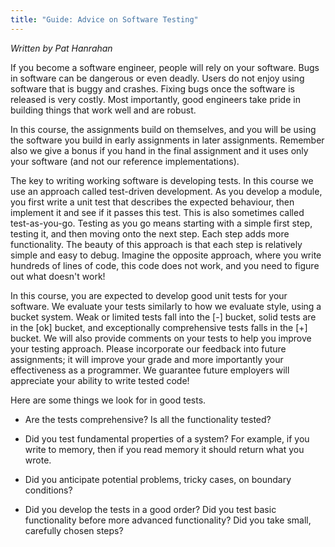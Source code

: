 ```yaml
---
title: "Guide: Advice on Software Testing"
---
```


*Written by Pat Hanrahan*


If you become a software engineer, people will rely on your software.
Bugs in software can be dangerous or even deadly. Users do not enjoy
using software that is buggy and crashes. Fixing bugs once the software
is released is very costly. Most importantly, good engineers take pride
in building things that work well and are robust.

In this course, the assignments build on themselves,
and you will be using the software 
you build in early assignments in later assignments.
Remember also we give a bonus if you hand in
the final assignment and it uses only your software 
(and not our reference implementations).

The key to writing working software is developing tests.
In this course we use an approach called test-driven development.
As you develop a module,
you first write a unit test that describes the expected behaviour,
then implement it and see if it passes this test.
This is also sometimes called test-as-you-go.
Testing as you go means starting with a simple first step,
testing it, and then moving onto the next step.
Each step adds more functionality.
The beauty of this approach is that each step is relatively
simple and easy to debug.
Imagine the opposite approach, where you write hundreds of
lines of code, this code does not work, and you need to figure
out what doesn't work!

In this course, you are expected to develop good unit tests for your software.
We evaluate your tests similarly to how we evaluate style,
using a bucket system.
Weak or limited tests fall into the [-] bucket,
solid tests are in the [ok] bucket,
and exceptionally comprehensive tests falls in the [+] bucket.
We will also provide comments on your tests to help you improve your testing
approach. 
Please incorporate our feedback into future assignments;
it will improve your grade and more importantly your effectiveness as a programmer.
We guarantee future employers will appreciate your ability to 
write tested code!

Here are some things we look for in good tests.

- Are the tests comprehensive? Is all the functionality tested?

- Did you test fundamental properties of a system? For example, if you
write to memory, then if you read memory it should return what you wrote.

- Did you anticipate potential problems, tricky cases, on boundary conditions?

- Did you develop the tests in a good order? Did you test basic functionality
before more advanced functionality? Did you take small, carefully chosen steps?

